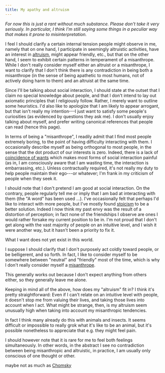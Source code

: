 ```yaml
---
title: My apathy and altruism
---
```


*For now this is just a rant without much substance. Please don't take
it very seriously. In particular, I think I'm still saying some things
in a peculiar way that makes it prone to misinterpretation.*

I feel I should clarify a certain internal tension people might observe
in me, namely that on one hand, I participate in seemingly altruistic
activities, have an interest in [altruism](effective-altruism), might appear friendly, etc.,
but that on the other hand, I seem to exhibit certain patterns in
temperament of a misanthrope. While I don't really consider myself
either an altruist or a misanthrope, I want to clarify that I don't think
there is any contradiction in being both a misanthrope (in the sense of
being apathetic to most humans, not of actively doing harm to them) and an altruist at the same time.

Since I'll be talking about social interaction, I
should state at the outset that I claim no special knowledge about
people, and that I don't intend to lay out axiomatic principles that I
religiously follow.  Rather, I merely want to outline some heuristics.
I'd also like to apologize that I am likely to appear arrogant, but that
isn't really my intention---I just want to satisfy some people's
curiosities (as evidenced by questions they ask me).  I don't usually
enjoy talking about myself, and prefer writing canonical references that
people can read (hence this page).

In terms of being a "misanthrope", I readily admit that I find most
people extremely boring, to the point of having difficulty interacting
with them. I occasionally describe myself as being orthogonal to most
people, in the sense that the dot product of our interests is zero.
Indeed, there is a lack of [coincidence of
wants](http://econlog.econlib.org/archives/2009/06/how_i_raised_my.html)
which makes most forms of social interaction painful (as in, I am
consciously aware that I am wasting time, the interaction is
embarrassing, etc.). Unless
contractually required, it's not really my duty to help people maintain
their ego---or whatever; I'm frank in my criticism of people when they
seek it.

I should note that I don't pretend I am good at social interaction.  On
the contrary, people regularly tell me or imply that I am bad at
interacting with them (the "A word" has been used ...).  I've
occasionally felt that perhaps I'd like to interact with more people,
but I've mostly found
[stoicism](https://www.quora.com/How-do-I-cope-with-losing-a-long-time-friend-who-I-love/answer/Issa-Rice)
to be a better solution.  Indeed I now think my past envy was the result
of a distortion of perception; in fact none of the friendships I observe
are ones I would rather forsake my current position to be in.  I'm not
proud that I don't get along with the vast majority of people on an
intuitive level, and I wish it were another way, but it hasn't been a
priority to fix it.

What I want does not yet exist in this
world.

I suppose I should clarify that I don't purposely act coldly toward
people, or be belligerent, and so forth.  In fact, I like to consider
myself to be somewhere between "neutral" and "friendly" most of the
time, which is why I don't really consider myself a
[misanthrope](http://econlog.econlib.org/archives/2013/05/i_was_a_teenage.html).

This generally works out because I don't expect anything from others
either, so they generally leave me alone.

Keeping in mind all of the above, how does my "altruism" fit in?  I
think it's pretty straightforward: Even if I can't relate on an
intuitive level with people, it doesn't stop me from valuing their
lives, and taking those lives into account when I act.  What might be
strange, then, is my altruism seem unusually high when taking into
account my misanthropic tendencies.

In fact I think many already do this with animals and insects.  It seems
difficult or impossible to really grok what it's like to be an animal,
but it's possible nonetheless to appreciate that e.g. they might feel
pain.

I should however note that it is rare for me to feel both feelings
simultaneously.  In other words, in the abstract I see no contradiction
between being misanthropic and altruistic, in practice, I am usually
only conscious of one thought or other.


maybe not as much as
[Chomsky](http://www.alternet.org/story/155902/when_i_saw_noam_chomsky_cry)
